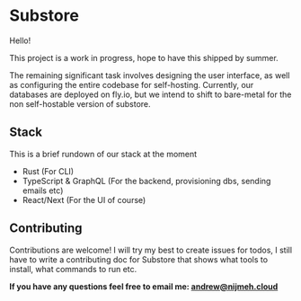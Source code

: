 # Substore

Hello!

This project is a work in progress, hope to have this shipped by summer.

The remaining significant task involves designing the user interface, as well as configuring the entire codebase for self-hosting. Currently, our databases are deployed on fly.io, but we intend to shift to bare-metal for the non self-hostable version of substore.

## Stack
This is a brief rundown of our stack at the moment

- Rust (For CLI)
- TypeScript & GraphQL (For the backend, provisioning dbs, sending emails etc)
- React/Next (For the UI of course)

## Contributing

Contributions are welcome! I will try my best to create issues for todos, I still have to write a contributing doc for Substore that shows what tools to install, what commands to run etc.

**If you have any questions feel free to email me: andrew@nijmeh.cloud**
